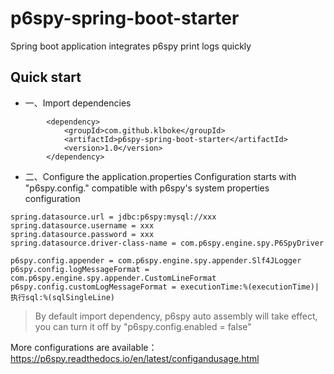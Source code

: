 # p6spy-spring-boot-starter
Spring boot application integrates p6spy print logs quickly

## Quick start

- 一、Import dependencies
```
        <dependency>
            <groupId>com.github.klboke</groupId>
            <artifactId>p6spy-spring-boot-starter</artifactId>
            <version>1.0</version>
        </dependency>
```
- 二、Configure the application.properties
Configuration starts with "p6spy.config." compatible with p6spy's system properties configuration
```
spring.datasource.url = jdbc:p6spy:mysql://xxx
spring.datasource.username = xxx
spring.datasource.password = xxx
spring.datasource.driver-class-name = com.p6spy.engine.spy.P6SpyDriver

p6spy.config.appender = com.p6spy.engine.spy.appender.Slf4JLogger
p6spy.config.logMessageFormat = com.p6spy.engine.spy.appender.CustomLineFormat
p6spy.config.customLogMessageFormat = executionTime:%(executionTime)| 执行sql:%(sqlSingleLine)
```
> By default import dependency, p6spy auto assembly will take effect, you can turn it off by "p6spy.config.enabled = false"



More configurations are available：https://p6spy.readthedocs.io/en/latest/configandusage.html
